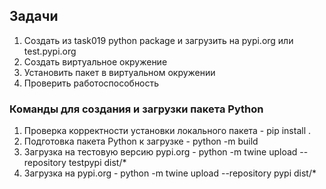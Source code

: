 ## Задачи
1. Создать из task019 python package и загрузить на pypi.org или test.pypi.org
2. Создать виртуальное окружение
3. Установить пакет в виртуальном окружении
4. Проверить работоспособность

### Команды для создания и загрузки пакета Python
1. Проверка корректности установки локального пакета - pip install .
2. Подготовка пакета Python к загрузке - python -m build
3. Загрузка на тестовую версию pypi.org - python -m twine upload --repository testpypi dist/*
4. Загрузка на pypi.org - python -m twine upload --repository pypi dist/*